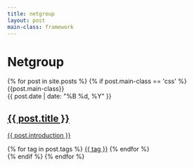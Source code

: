 ```yaml
---
title: netgroup
layout: post
main-class: framework
---
```


<main class="home" id="scroll" role="main" itemprop="mainContentOfPage" itemscope="itemscope" itemtype="http://schema.org/Blog">
    <h1 class="title-category">Netgroup</h1>
    <div id="grid" class="row flex-grid">
    {% for post in site.posts %}
        {% if post.main-class == 'css' %}
            <article class="box-item post-{{post.main-class}}" itemscope="itemscope" itemtype="http://schema.org/BlogPosting" itemprop="blogPost">
                <span class="ribbon"><span>{{post.main-class}}</span></span>
                    <div class="box-body">
                        <meta itemprop="datePublished" content="{{post.date | date_to_xmlschema }}">
                        <time datetime="{{ post.date | date_to_xmlschema }}">
                            {{ post.date | date: "%B %d, %Y" }}
                        </time>
                        <a class="post-link" href="{{ post.url | prepend: site.baseurl }}">
                            <h2 class="post-title" itemprop="name">
                                {{ post.title }}
                            </h2>
                        </a>
                        <a class="post-link" href="{{ post.url | prepend: site.baseurl }}">
                            <p class="description">{{ post.introduction }}</p>
                        </a>
                        <div class="tags">
                            {% for tag in post.tags %}
                                <a href="/tags/#{{tag | slugify }}">{{ tag }}</a>
                            {% endfor %}
                        </div>
                    </div>
            </article>
        {% endif %}
    {% endfor %}
    </div>
</main>
